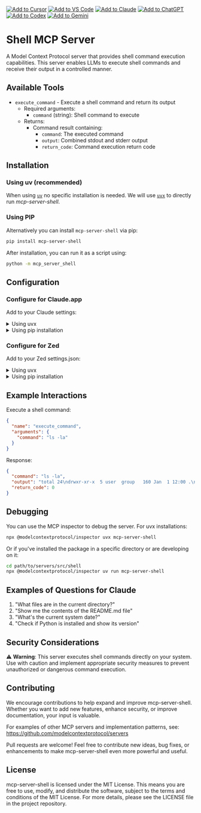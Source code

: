 [![Add to Cursor](https://fastmcp.me/badges/cursor_dark.svg)](https://fastmcp.me/MCP/Details/1203/shell)
[![Add to VS Code](https://fastmcp.me/badges/vscode_dark.svg)](https://fastmcp.me/MCP/Details/1203/shell)
[![Add to Claude](https://fastmcp.me/badges/claude_dark.svg)](https://fastmcp.me/MCP/Details/1203/shell)
[![Add to ChatGPT](https://fastmcp.me/badges/chatgpt_dark.svg)](https://fastmcp.me/MCP/Details/1203/shell)
[![Add to Codex](https://fastmcp.me/badges/codex_dark.svg)](https://fastmcp.me/MCP/Details/1203/shell)
[![Add to Gemini](https://fastmcp.me/badges/gemini_dark.svg)](https://fastmcp.me/MCP/Details/1203/shell)

# Shell MCP Server

A Model Context Protocol server that provides shell command execution capabilities. This server enables LLMs to execute shell commands and receive their output in a controlled manner.

## Available Tools

- `execute_command` - Execute a shell command and return its output
  - Required arguments:
    - `command` (string): Shell command to execute
  - Returns:
    - Command result containing:
      - `command`: The executed command
      - `output`: Combined stdout and stderr output
      - `return_code`: Command execution return code

## Installation

### Using uv (recommended)

When using [`uv`](https://docs.astral.sh/uv/) no specific installation is needed. We will
use [`uvx`](https://docs.astral.sh/uv/guides/tools/) to directly run *mcp-server-shell*.

### Using PIP

Alternatively you can install `mcp-server-shell` via pip:

```bash
pip install mcp-server-shell
```

After installation, you can run it as a script using:

```bash
python -m mcp_server_shell
```

## Configuration

### Configure for Claude.app

Add to your Claude settings:

<details>
<summary>Using uvx</summary>

```json
"mcpServers": {
  "shell": {
    "command": "uvx",
    "args": ["mcp-server-shell"]
  }
}
```
</details>

<details>
<summary>Using pip installation</summary>

```json
"mcpServers": {
  "shell": {
    "command": "python",
    "args": ["-m", "mcp_server_shell"]
  }
}
```
</details>

### Configure for Zed

Add to your Zed settings.json:

<details>
<summary>Using uvx</summary>

```json
"context_servers": {
  "mcp-server-shell": {
    "command": "uvx",
    "args": ["mcp-server-shell"]
  }
},
```
</details>

<details>
<summary>Using pip installation</summary>

```json
"context_servers": {
  "mcp-server-shell": {
    "command": "python",
    "args": ["-m", "mcp_server_shell"]
  }
},
```
</details>

## Example Interactions

Execute a shell command:
```json
{
  "name": "execute_command",
  "arguments": {
    "command": "ls -la"
  }
}
```
Response:
```json
{
  "command": "ls -la",
  "output": "total 24\ndrwxr-xr-x  5 user  group   160 Jan  1 12:00 .\ndrwxr-xr-x  3 user  group    96 Jan  1 12:00 ..",
  "return_code": 0
}
```

## Debugging

You can use the MCP inspector to debug the server. For uvx installations:

```bash
npx @modelcontextprotocol/inspector uvx mcp-server-shell
```

Or if you've installed the package in a specific directory or are developing on it:

```bash
cd path/to/servers/src/shell
npx @modelcontextprotocol/inspector uv run mcp-server-shell
```

## Examples of Questions for Claude

1. "What files are in the current directory?"
2. "Show me the contents of the README.md file"
3. "What's the current system date?"
4. "Check if Python is installed and show its version"

## Security Considerations

⚠️ **Warning**: This server executes shell commands directly on your system. Use with caution and implement appropriate security measures to prevent unauthorized or dangerous command execution.

## Contributing

We encourage contributions to help expand and improve mcp-server-shell. Whether you want to add new features, enhance security, or improve documentation, your input is valuable.

For examples of other MCP servers and implementation patterns, see:
https://github.com/modelcontextprotocol/servers

Pull requests are welcome! Feel free to contribute new ideas, bug fixes, or enhancements to make mcp-server-shell even more powerful and useful.

## License

mcp-server-shell is licensed under the MIT License. This means you are free to use, modify, and distribute the software, subject to the terms and conditions of the MIT License. For more details, please see the LICENSE file in the project repository.